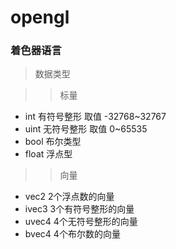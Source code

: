 # opengl


###  着色器语言

> 数据类型

>> 标量
*  int 有符号整形  取值  -32768~32767
*  uint  无符号整形 取值 0~65535
*  bool  布尔类型
*  float  浮点型

>> 向量
* vec2 2个浮点数的向量
* ivec3 3个有符号整形的向量
* uvec4 4个无符号整形的向量
* bvec4 4个布尔数的向量

